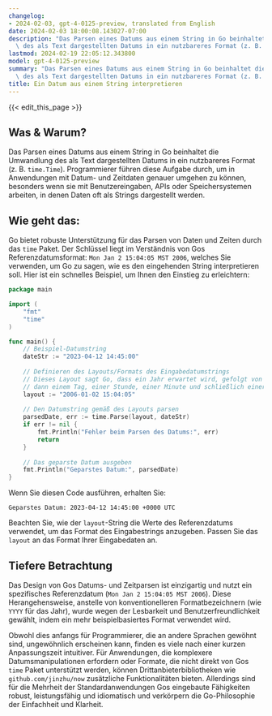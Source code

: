 ```yaml
---
changelog:
- 2024-02-03, gpt-4-0125-preview, translated from English
date: 2024-02-03 18:00:08.143027-07:00
description: "Das Parsen eines Datums aus einem String in Go beinhaltet die Umwandlung\
  \ des als Text dargestellten Datums in ein nutzbareres Format (z. B. `time.Time`).\u2026"
lastmod: 2024-02-19 22:05:12.343800
model: gpt-4-0125-preview
summary: "Das Parsen eines Datums aus einem String in Go beinhaltet die Umwandlung\
  \ des als Text dargestellten Datums in ein nutzbareres Format (z. B. `time.Time`).\u2026"
title: Ein Datum aus einem String interpretieren
---
```


{{< edit_this_page >}}

## Was & Warum?

Das Parsen eines Datums aus einem String in Go beinhaltet die Umwandlung des als Text dargestellten Datums in ein nutzbareres Format (z. B. `time.Time`). Programmierer führen diese Aufgabe durch, um in Anwendungen mit Datum- und Zeitdaten genauer umgehen zu können, besonders wenn sie mit Benutzereingaben, APIs oder Speichersystemen arbeiten, in denen Daten oft als Strings dargestellt werden.

## Wie geht das:

Go bietet robuste Unterstützung für das Parsen von Daten und Zeiten durch das `time` Paket. Der Schlüssel liegt im Verständnis von Gos Referenzdatumsformat: `Mon Jan 2 15:04:05 MST 2006`, welches Sie verwenden, um Go zu sagen, wie es den eingehenden String interpretieren soll. Hier ist ein schnelles Beispiel, um Ihnen den Einstieg zu erleichtern:

```go
package main

import (
	"fmt"
	"time"
)

func main() {
	// Beispiel-Datumstring
	dateStr := "2023-04-12 14:45:00"
	
	// Definieren des Layouts/Formats des Eingabedatumstrings
	// Dieses Layout sagt Go, dass ein Jahr erwartet wird, gefolgt von einem Monat, 
	// dann einem Tag, einer Stunde, einer Minute und schließlich einer Sekunde
	layout := "2006-01-02 15:04:05"
	
	// Den Datumstring gemäß des Layouts parsen
	parsedDate, err := time.Parse(layout, dateStr)
	if err != nil {
		fmt.Println("Fehler beim Parsen des Datums:", err)
		return
	}
	
	// Das geparste Datum ausgeben
	fmt.Println("Geparstes Datum:", parsedDate)
}
```

Wenn Sie diesen Code ausführen, erhalten Sie:

```
Geparstes Datum: 2023-04-12 14:45:00 +0000 UTC
```

Beachten Sie, wie der `layout`-String die Werte des Referenzdatums verwendet, um das Format des Eingabestrings anzugeben. Passen Sie das `layout` an das Format Ihrer Eingabedaten an.

## Tiefere Betrachtung

Das Design von Gos Datums- und Zeitparsen ist einzigartig und nutzt ein spezifisches Referenzdatum (`Mon Jan 2 15:04:05 MST 2006`). Diese Herangehensweise, anstelle von konventionelleren Formatbezeichnern (wie `YYYY` für das Jahr), wurde wegen der Lesbarkeit und Benutzerfreundlichkeit gewählt, indem ein mehr beispielbasiertes Format verwendet wird.

Obwohl dies anfangs für Programmierer, die an andere Sprachen gewöhnt sind, ungewöhnlich erscheinen kann, finden es viele nach einer kurzen Anpassungszeit intuitiver. Für Anwendungen, die komplexere Datumsmanipulationen erfordern oder Formate, die nicht direkt von Gos `time` Paket unterstützt werden, können Drittanbieterbibliotheken wie `github.com/jinzhu/now` zusätzliche Funktionalitäten bieten. Allerdings sind für die Mehrheit der Standardanwendungen Gos eingebaute Fähigkeiten robust, leistungsfähig und idiomatisch und verkörpern die Go-Philosophie der Einfachheit und Klarheit.
